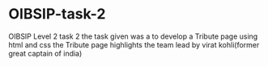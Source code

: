 # OIBSIP-task-2
OIBSIP Level 2 task 2 
the task given was a to develop a Tribute page using html and css
the Tribute page  highlights the team lead by  virat kohli(former great captain of india)
